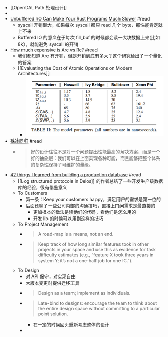 - [[OpenDAL Path 处理设计]]
-
- [Unbuffered I/O Can Make Your Rust Programs Much Slower](https://era.co/blog/unbuffered-io-slows-rust-programs) #read
	- syscall 开销很大，如果每次 syscall 都只 read 几个 byte，那性能肯定就上不来
	- Buffered IO 的意义在于每次 fill_buf 的时候都会读一大块数据上来(比如 8k），就能避免 syscall 的开销
- [How much expensive is Arc vs Rc?](https://users.rust-lang.org/t/how-much-expensive-is-arc-vs-rc/48756) #read
	- 我们都知道 Arc 有开销，但是开销到底有多大？这个研究给出了一个量化的答案
	- [[Evaluating the Cost of Atomic Operations on Modern Architectures]]
		- ![image.png](../assets/image_1646751365407_0.png)
- [殊途同归](https://expye.com/research-product.html) #read
	- > 好的设计往往不是对一个问题提出性能最高的解决方案，而是一个好的抽象层：我们可以在上面实现各种可能，而且能够把整个体系的复杂性保持了可维护的量级。
- [42 things I learned from building a production database](https://maheshba.bitbucket.io/blog/2021/10/19/42Things.html) #read
	- [[Log structured protocols in Delos]] 的作者总结了一些开发生产级数据库的经验，很有借鉴意义
	- To Customers
		- 第一条：Keep your customers happy，满足用户的需求是第一位的
		- 后面还聊了一些公司内部的沟通技巧，直接上门问需求是最直接的
			- 更加根本的做法是读他们的代码，看他们是怎么用的
			- 开发 lib 的时候可以用到这样的技巧
	- To Project Management
		- > A road-map is a means, not an end.
		- >  Keep track of how long similar features took in other projects in your space and use this as evidence for task difficulty estimates (e.g., “feature X took three years in system Y; it’s not a one-half job for one IC.”).
	- To Design
		- 对 API 保守，对实现自由
		- 大版本变更时提供迁移工具
		- > Design as a team; implement as individuals.
		- > Late-bind to designs: encourage the team to think about the entire design space without committing to a particular point solution.
			- 在一定的时候回头重新考虑整体的设计
		-